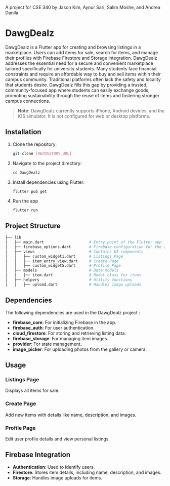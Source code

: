 A project for CSE 340 by Jason Kim, Aynur Sari, Salim Moshe, and Andrea Danila.


# DawgDealz

DawgDealz is a Flutter app for creating and browsing listings in a marketplace. Users can add items for sale, search for items, and manage their profiles with Firebase Firestore and Storage integration. DawgDealz addresses the essential need for a secure and convenient marketplace tailored specifically for university students. Many students face financial constraints and require an affordable way to buy and sell items within their campus community. Traditional platforms often lack the safety and locality that students desire. DawgDealz fills this gap by providing a trusted, community-focused app where students can easily exchange goods, promoting sustainability through the reuse of items and fostering stronger campus connections.

> **Note:** DawgDealz currently supports iPhone, Android devices, and the iOS simulator. It is not configured for web or desktop platforms.


## Installation

1. Clone the repository:
   ```bash
   git clone [REPOSITORY_URL]

2. Navigate to the project directory:
   ```bash
   cd DawgDealz

3. Install dependencies using Flutter:
   ```bash
   flutter pub get

4. Run the app
   ```
   flutter run

## Project Structure
   ```bash
├── lib
│   ├── main.dart                    # Entry point of the Flutter app
│   ├── firebase_options.dart        # Firebase configuration for the app
│   ├── views                        # Contains UI components
│   │   ├── custom_widget1.dart      # Listings Page
│   │   ├── item_entry_view.dart     # Create Page
│   │   ├── custom_widget5.dart      # Profile Page
│   ├── models                       # Data models
│   │   ├── item.dart                # Model class for items
│   ├── helpers                      # Utility functions
│   │   ├── upload.dart              # Handles image uploads

```
## Dependencies

The following dependencies are used in the DawgDealz project :

- **firebase_core**: For initializing Firebase in the app.
- **firebase_auth**: For user authentication.
- **cloud_firestore**: For storing and retrieving listing data.
- **firebase_storage**: For managing item images.
- **provider**: For state management.
- **image_picker**: For uploading photos from the gallery or camera.

## Usage

### Listings Page
Displays all items for sale.

### Create Page
Add new items with details like name, description, and images.

### Profile Page
Edit user profile details and view personal listings.

## Firebase Integration
- **Authentication**: Used to identify users.
- **Firestore**: Stores item details, including name, description, and images.
- **Storage**: Handles image uploads for items.

